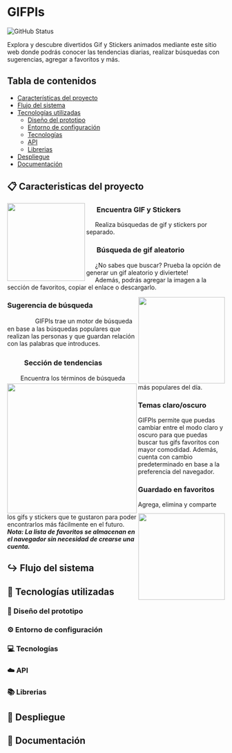 # GIFPls

![GitHub Status](https://img.shields.io/badge/Status-En%20desarrollo-brightgreen)

Explora y descubre divertidos Gif y Stickers animados mediante este sitio web donde podrás conocer las tendencias diarias, realizar búsquedas con sugerencias, agregar a favoritos y más.

## Tabla de contenidos

- [Características del proyecto](#📋-caracteristicas-del-proyecto)
- [Flujo del sistema](#↪️-flujo-del-sistema)
- [Tecnologías utilizadas](#🔧-tecnologías-utilizadas)
  - [Diseño del prototipo](#📐-diseño-del-prototipo)
  - [Entorno de configuración](#⚙️-entorno-de-configuración)
  - [Tecnologías](#💻-tecnologías)
  - [API](#☁️-api)
  - [Librerias](#📚-librerias)
- [Despliegue](#🚀-despliegue)
- [Documentación](#📄-documentación)

## 📋 Caracteristicas del proyecto

<img src="https://user-images.githubusercontent.com/44626985/197085733-5f6e30d3-ef8c-4cc8-9802-155b398650a3.gif" width="180" align="left" />

### ⠀⠀Encuentra GIF y Stickers

⠀⠀Realiza búsquedas de gif y stickers por separado.

### ⠀⠀Búsqueda de gif aleatorio

⠀⠀¿No sabes que buscar? Prueba la opción de generar un gif aleatorio y diviertete! <br>
⠀⠀Además, podrás agregar la imagen a la sección de favoritos, copiar el enlace o descargarlo.

<img src="https://user-images.githubusercontent.com/44626985/197076433-0857c2e7-8bb3-4304-85f2-6b00279bd36c.gif" width="200" align="right" />

### Sugerencia de búsqueda

ㅤㅤㅤㅤㅤGIFPls trae un motor de búsqueda en base a las búsquedas populares que realizan las personas y que guardan relación con las palabras que introduces.

<img src="https://user-images.githubusercontent.com/44626985/197077078-0cbd1217-102b-4a34-b2d7-eabcb8876fbd.gif" width="300" align="left"/>

### ‍‍‍‍‍⠀⠀ㅤSección de tendencias

⠀⠀⠀Encuentra los términos de búsqueda más populares del día.

<img src="https://user-images.githubusercontent.com/44626985/197085343-f36b9441-6d1a-485c-811a-8cb7c5109953.gif" width="200" align="right"/>

### Temas claro/oscuro

GIFPls permite que puedas cambiar entre el modo claro y oscuro para que puedas buscar tus gifs favoritos con mayor comodidad. Además, cuenta con cambio predeterminado en base a la preferencia del navegador.

### Guardado en favoritos

Agrega, elimina y comparte los gifs y stickers que te gustaron para poder encontrarlos más fácilmente en el futuro. <br>
**_Nota: La lista de favoritos se almacenan en el navegador sin necesidad de crearse una cuenta._**

## ↪️ Flujo del sistema

## 🔧 Tecnologías utilizadas

### 📐 Diseño del prototipo

### ⚙️ Entorno de configuración

### 💻 Tecnologías

### ☁️ API

### 📚 Librerias

## 🚀 Despliegue

## 📄 Documentación

